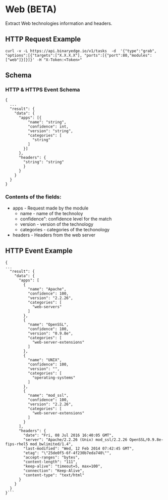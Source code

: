 # Web (BETA)

Extract Web technologies information and headers.

## HTTP Request Example

```
curl -v -L https://api.binaryedge.io/v1/tasks  -d  '{"type":"grab", "options":[{"targets":["X.X.X.X"], "ports":[{"port":80,"modules": ["web"]}]}]}' -H "X-Token:<Token>"
```


## Schema

### HTTP & HTTPS Event Schema

```
{
  ...
  "result": {
    "data": {
      "apps": [{
          "name": "string",
          "confidence": int,
          "version": "string",
          "categories": [
            "string"
          ]
        }]
      },
      "headers": {
      	"string": "string"
        }
      }
    }
  }
}
```

### Contents of the fields:

  * apps - Request made by the module
  	* name - name of the technoloy
  	* confidence": confidence level for the match
    * version - version of the technology
    * categories - categories of the techonology
  * headers - Headers from the web server

## HTTP Event Example

```
{
...
  "result": {
    "data": {
      "apps": [
        {
          "name": "Apache",
          "confidence": 100,
          "version": "2.2.26",
          "categories": [
            "web-servers"
          ]
        },
        {
          "name": "OpenSSL",
          "confidence": 100,
          "version": "0.9.8e",
          "categories": [
            "web-server-extensions"
          ]
        },
        {
          "name": "UNIX",
          "confidence": 100,
          "version": "",
          "categories": [
            "operating-systems"
          ]
        },
        {
          "name": "mod_ssl",
          "confidence": 100,
          "version": "2.2.26",
          "categories": [
            "web-server-extensions"
          ]
        }
      ],
      "headers": {
        "date": "Fri, 08 Jul 2016 16:40:05 GMT",
        "server": "Apache/2.2.26 (Unix) mod_ssl/2.2.26 OpenSSL/0.9.8e-fips-rhel5 mod_bwlimited/1.4",
        "last-modified": "Wed, 12 Feb 2014 07:42:45 GMT",
        "etag": "\"25de0f5-6f-4f230b7eda740\"",
        "accept-ranges": "bytes",
        "content-length": "111",
        "keep-alive": "timeout=5, max=100",
        "connection": "Keep-Alive",
        "content-type": "text/html"
      }
    }
  }
}```
